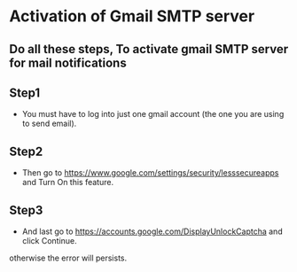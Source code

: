 # Activation of Gmail SMTP server

## Do all these steps, To activate gmail SMTP server for mail notifications 

## Step1

* You must have to log into just one gmail account (the one you are using to send email).
## Step2

* Then go to https://www.google.com/settings/security/lesssecureapps and Turn On this feature.
## Step3

* And last go to https://accounts.google.com/DisplayUnlockCaptcha and click Continue.

otherwise the error will persists.
